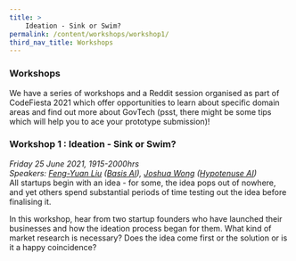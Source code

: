 ```yaml
---
title: >
    Ideation - Sink or Swim?
permalink: /content/workshops/workshop1/
third_nav_title: Workshops
---
```


### **Workshops**
We have a series of workshops and a Reddit session organised as part of CodeFiesta 2021 which offer opportunities to learn about specific domain areas and find out more about GovTech (psst, there might be some tips which will help you to ace your prototype submission)!

### Workshop 1 : Ideation - Sink or Swim?
*Friday 25 June 2021, 1915-2000hrs*<br>
*Speakers: [Feng-Yuan Liu](https://www.linkedin.com/in/feng-yuan-liu-9b09aa42/) ([Basis AI](https://basis-ai.com/)), [Joshua Wong](https://www.linkedin.com/in/jwonged/) ([Hypotenuse AI](https://www.hypotenuse.ai/))*<br>
All startups begin with an idea - for some, the idea pops out of nowhere, and yet others spend substantial periods of time testing out the idea before finalising it.

In this workshop, hear from two startup founders who have launched their businesses and how the ideation process began for them. What kind of market research is necessary? Does the idea come first or the solution or is it a happy coincidence?